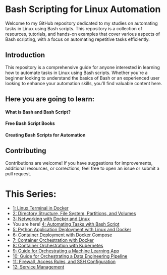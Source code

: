 # Bash Scripting for Linux Automation

Welcome to my GitHub repository dedicated to my studies on automating tasks in Linux using Bash scripts. This repository is a collection of resources, tutorials, and hands-on examples that cover various aspects of Bash scripting, with a focus on automating repetitive tasks efficiently.

## Introduction

This repository is a comprehensive guide for anyone interested in learning how to automate tasks in Linux using Bash scripts. Whether you're a beginner looking to understand the basics of Bash or an experienced user looking to enhance your automation skills, you'll find valuable content here.

## Here you are going to learn:
#### What is Bash and Bash Script?
#### Free Bash Script Books
#### Creating Bash Scripts for Automation

## Contributing

Contributions are welcome! If you have suggestions for improvements, additional resources, or corrections, feel free to open an issue or submit a pull request.

# This Series:
- [1: Linux Terminal in Docker](https://github.com/Caio-Felice-Cunha/Linux-Operating-System-Docker-and-Kubernetes/tree/main/01-Linux-Management-With-Docker)
- [2: Directory Structure, File System, Partitions, and Volumes](https://github.com/Caio-Felice-Cunha/Linux-Operating-System-Docker-and-Kubernetes/tree/main/02-Linux-Docker-Filesystem)
- [3: Networking with Docker and Linux](https://github.com/Caio-Felice-Cunha/Linux-Operating-System-Docker-and-Kubernetes/tree/main/03%20-%20Networking%20with%20Docker%20and%20Linux)
- You are here! [4: Automating Tasks with Bash Script]()
- [5: Python Application Deployment with Linux and Docker]()
- [6: Container Deployment with Docker Compose]()
- [7: Container Orchestration with Docker]()
- [8: Container Orchestration with Kubernetes]()
- [9: Guide for Orchestrating a Machine Learning App]()
- [10: Guide for Orchestrating a Data Engineering Pipeline]()
- [11: Firewall, Access Rules, and SSH Configuration]()
- [12: Service Management]()
